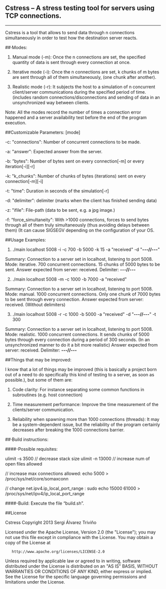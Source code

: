 Cstress – A stress testing tool for servers using TCP connections.
------------------------------------------------------------------
------------------------------------------------------------------

Cstress is a tool that allows to send data through n connections simultaneously in order to test how the destination server reacts.

##·Modes:
1. Manual mode (-m): Once the n connections are set, the specified quantity of data is sent through every connection at once.

2. Iterative mode (-i): Once the n connections are set, k chunks of m bytes are sent through all of them simultaneously, (one chunk after another).

3. Realistic mode (-r): It subjects the host to a simulation of n concurrent client/server communications during the specified period of time. (includes random connections/disconnections and sending of data in an unsynchronized way between clients.

Note: All the modes record the number of times a connection error happened and a server availability test before the end of the program execution.


##Customizable Parameters: [mode]

-c: "connections": Number of concurrent connections to be made.

-a: "answer": Expected answer from the server.

-b: ”bytes":  Number of bytes sent on every connection[-m] or every iteration[-i][-r]

-k: "k_chunks": Number of chunks of bytes (iterations) sent on every connection[-m][-i]

-t: "time": Duration in seconds of the simulation[-r]

-d: "delimiter": delimiter (marks when the client has finished sending data)

-z: "ifile": File-path (data to be sent, e.g. a jpg image.)

-f: “force_simultaneity": With >1000 connections, forces to send bytes through all of them truly simultaneously (thus avoiding delays between them) (It can cause SIGSEGV depending on the configuration of your OS.


##Usage Examples:

1. ./main localhost 5008 -i -c 700 -b 5000 -k 15 -a "received" -d "**---//---**"

Summary: Connection to a server set in localhost, listening to port 5008. Mode: iterative. 700 concurrent connections. 15 chunks of 5000 bytes to be sent. Answer expected from server: received. Delimiter: **---//---**

2. ./main localhost 5008 -m -c 1000 -b 7000 -a "received"

Summary: Connection to a server set in localhost, listening to port 5008. Mode: manual. 1000 concurrent connections. Only one chunk of 7000 bytes to be sent through every connection. Answer expected from server: received. (Without delimiters)

3. ./main localhost 5008 -r -c 1000 -b 5000 -a "received" -d "**---//---**"
 -t 300

Summary: Connection to a server set in localhost, listening to port 5008. Mode: realistic. 1000 concurrent connections. It sends chunks of 5000 bytes through every connection during a period of 300 seconds. (In an unsynchronized manner to do it a bit more realistic) Answer expected from server: received. Delimiter: **---//---**


##Things that may be improved:

I know that a lot of things may be improved (this is basically a project born out of a need to do specifically this kind of testing to a server, as soon as possible.), but some of them are:

1. Code clarity: For instance separating some common functions in subroutines (e.g. host connection)

2. Time measurement performance: Improve the time measurement of the clients/server communication.

3. Reliability when spawning more than 1000 connections (threads): It may be a system-dependent issue, but the reliability of the program certainly decreases after breaking the 1000 connections barrier.




##·Build instructions:

####-Possible requisites:

ulimit -s 3500	 // decrease stack size
ulimit -n 13000	// increase num of open files allowed

// increase max connections allowed:
echo 5000 > /proc/sys/net/core/somaxconn

// change net.ipv4.ip_local_port_range :
sudo echo 15000 61000 > /proc/sys/net/ipv4/ip_local_port_range


####-Build:
Execute the file “build.sh”.




##License 

   Cstress Copyright 2013 Sergi Álvarez Triviño

   Licensed under the Apache License, Version 2.0 (the "License");
   you may not use this file except in compliance with the License.
   You may obtain a copy of the License at

       http://www.apache.org/licenses/LICENSE-2.0

   Unless required by applicable law or agreed to in writing, software
   distributed under the License is distributed on an "AS IS" BASIS,
   WITHOUT WARRANTIES OR CONDITIONS OF ANY KIND, either express or implied.
   See the License for the specific language governing permissions and
   limitations under the License.




